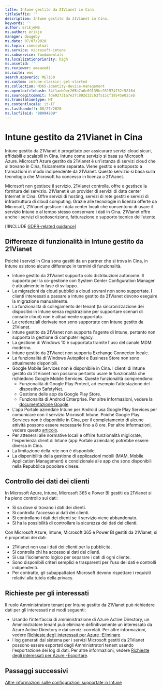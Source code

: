 ```yaml
---
title: Intune gestito da 21Vianet in Cina
titleSuffix: ''
description: Intune gestito da 21Vianet in Cina.
keywords: ''
author: ErikjeMS
ms.author: erikje
manager: dougeby
ms.date: 07/07/2020
ms.topic: conceptual
ms.service: microsoft-intune
ms.subservice: fundamentals
ms.localizationpriority: high
ms.assetid: ''
ms.reviewer: amsaeedi
ms.suite: ems
search.appverid: MET150
ms.custom: intune-classic; get-started
ms.collection: M365-identity-device-management
ms.openlocfilehash: 34f1aeb9ec265b7a6e09135bc931574732f5816d
ms.sourcegitcommit: fde92731a7e27c892d32c63f515cf19545e02ceb
ms.translationtype: HT
ms.contentlocale: it-IT
ms.lasthandoff: 08/27/2020
ms.locfileid: "88994209"
---
```

# <a name="intune-operated-by-21vianet-in-china"></a>Intune gestito da 21Vianet in Cina  

Intune gestito da 21Vianet è progettato per assicurare servizi cloud sicuri, affidabili e scalabili in Cina. Intune come servizio si basa su Microsoft Azure. Microsoft Azure gestito da 21Vianet è un'istanza di servizi cloud che si trovano in Cina, fisicamente separata. Viene gestito e sottoposto a transazioni in modo indipendente da 21Vianet. Questo servizio si basa sulla tecnologia che Microsoft ha concesso in licenza a 21Vianet.

Microsoft non gestisce il servizio. 21Vianet controlla, offre e gestisce la fornitura del servizio. 21Vianet è un provider di servizi di data center Internet in Cina. Offre servizi di hosting, servizi di rete gestiti e servizi di infrastruttura di cloud computing. Grazie alle tecnologie in licenza offerte da Microsoft, 21Vianet gestisce i data center locali che consentono di usare il servizio Intune e al tempo stesso conservare i dati in Cina. 21Vianet offre anche i servizi di sottoscrizione, fatturazione e supporto tecnico dell'utente.

[!INCLUDE [GDPR-related guidance](../includes/gdpr-dsr-and-stp-note.md)]

## <a name="feature-differences-in-intune-operated-by-21vianet"></a>Differenze di funzionalità in Intune gestito da 21Vianet

Poiché i servizi in Cina sono gestiti da un partner che si trova in Cina, in Intune esistono alcune differenze in termini di funzionalità. 

- Intune gestito da 21Vianet supporta solo distribuzioni autonome. Il supporto per la co-gestione con System Center Configuration Manager è attualmente in fase di sviluppo.
- Le migrazioni da cloud pubblici a cloud sovrani non sono supportate. I clienti interessati a passare a Intune gestito da 21Vianet devono eseguire la migrazione manualmente.
- La funzionalità di collegamento del tenant (la sincronizzazione dei dispositivi in Intune senza registrazione per supportare scenari di console cloud) non è attualmente supportata.
- Le credenziali derivate non sono supportate con Intune gestito da 21Vianet.
- Intune gestito da 21Vianet non supporta l'agente di Intune, pertanto non supporta la gestione di computer legacy.
- La gestione di Windows 10 è supportata tramite l'uso del canale MDM moderno.
- Intune gestito da 21Vianet non supporta Exchange Connector locale.
- Le funzionalità di Windows Autopilot e Business Store non sono attualmente disponibili.
- Google Mobile Services non è disponibile in Cina. I clienti di Intune gestito da 21Vianet non possono pertanto usare le funzionalità che richiedono Google Mobile Services. Queste funzionalità comprendono:
  - Funzionalità di Google Play Protect, ad esempio l'attestazione del dispositivo SafetyNet.
  - Gestione delle app da Google Play Store.
  - Funzionalità di Android Enterprise. Per altre informazioni, vedere la [documentazione Google](https://support.google.com/work/android/answer/6270910?hl=en).
- L'app Portale aziendale Intune per Android usa Google Play Services per comunicare con il servizio Microsoft Intune. Poiché Google Play Services non è disponibile in Cina, per il completamento di alcune attività possono essere necessarie fino a 8 ore. Per altre informazioni, vedere questo [articolo](../apps/manage-without-gms.md#limitations-of-intune-device-administrator-management-when-gms-is-unavailable). 
- Per attenersi alle normative locali e offrire funzionalità migliorate, l'esperienza client di Intune (app Portale aziendale) potrebbe essere diversa in Cina.
- La limitazione della rete non è disponibile.
- La disponibilità della gestione di applicazioni mobili (MAM, Mobile Application Management) è condizionale alle app che sono disponibili nella Repubblica popolare cinese.

## <a name="you-control-customer-data"></a>Controllo dei dati dei clienti

In Microsoft Azure, Intune, Microsoft 365 e Power BI gestiti da 21Vianet si ha pieno controllo sui dati:
- Si sa dove si trovano i dati dei clienti.
- Si controlla l'accesso ai dati dei clienti.
- Si controllano i dati dei clienti se il servizio viene abbandonato.
- Si ha la possibilità di controllare la sicurezza dei dati dei clienti.

Con Microsoft Azure, Intune, Microsoft 365 e Power BI gestiti da 21Vianet, si è proprietari dei dati:
- 21Vianet non usa i dati dei clienti per la pubblicità.
- Si controlla chi ha accesso ai dati dei clienti.
- Si usa l'isolamento logico per separare i dati di ogni cliente.
- Sono disponibili criteri semplici e trasparenti per l'uso dei dati e controlli indipendenti.
- Per contratto, gli subappaltatori Microsoft devono rispettare i requisiti relativi alla tutela della privacy.

## <a name="data-subject-requests"></a>Richieste per gli interessati

Il ruolo Amministratore tenant per Intune gestito da 21Vianet può richiedere dati per gli interessati nei modi seguenti:

- Usando l'interfaccia di amministrazione di Azure Active Directory, un Amministratore tenant può eliminare definitivamente un interessato da Azure Active Directory e dai servizi correlati. Per altre informazioni, vedere [Richieste degli interessati per Azure -Eliminare](/microsoft-365/compliance/gdpr-dsr-azure?view=o365-worldwide#step-5-delete)
- I log generati dal sistema per i servizi Microsoft gestiti da 21Vianet possono essere esportati dagli Amministratori tenant usando l'esportazione dei log di dati. Per altre informazioni, vedere [Richieste degli interessati per Azure -Esportare](/microsoft-365/compliance/gdpr-dsr-azure?view=o365-worldwide#step-6-export).

## <a name="next-steps"></a>Passaggi successivi

[Altre informazioni sulle configurazioni supportate in Intune](supported-devices-browsers.md)
